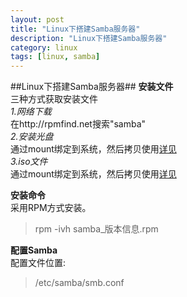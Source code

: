 ```yaml
---
layout: post  
title: "Linux下搭建Samba服务器"  
description: "Linux下搭建Samba服务器"  
category: linux
tags: [linux, samba]
---
```

##Linux下搭建Samba服务器##
**安装文件**  
三种方式获取安装文件	
*1.网络下载*   
在http://rpmfind.net搜索"samba"  
*2.安装光盘*  
通过mount绑定到系统，然后拷贝使用[详见](http://http://petrie.github.com/linux/2012/09/18/linux-mount-iso/)  
*3.iso文件*   
通过mount绑定到系统，然后拷贝使用[详见](http://http://petrie.github.com/linux/2012/09/18/linux-mount-iso/)    

**安装命令**  
采用RPM方式安装。  
>rpm -ivh samba_版本信息.rpm  

**配置Samba**  
配置文件位置:
>/etc/samba/smb.conf

